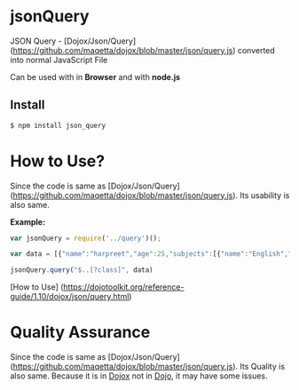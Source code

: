 # jsonQuery

JSON Query - [Dojox/Json/Query] (https://github.com/maqetta/dojox/blob/master/json/query.js) converted into normal JavaScript File 

Can be used with in **Browser** and with **node.js**

## Install

```bash
$ npm install json_query
```

# How to Use?
Since the code is same as [Dojox/Json/Query] (https://github.com/maqetta/dojox/blob/master/json/query.js). Its usability is also same.

**Example:**
```js
var jsonQuery = require('../query')();

var data = [{"name":"harpreet","age":25,"subjects":[{"name":"English","class":"8"},{"name":"Hindi","class":"8"},{"name":"Math","class":"8"},{"name":"Science","class":"8"}]},{"name":"kuljeet","age":26,"subjects":[{"name":"English","class":"12"},{"name":"Punjabi","class":"12"},{"name":"Math","class":"12"},{"name":"Science","class":"12"}]}]

jsonQuery.query("$..[?class]", data)
```

[How to Use] (https://dojotoolkit.org/reference-guide/1.10/dojox/json/query.html)

# Quality Assurance
Since the code is same as [Dojox/Json/Query] (https://github.com/maqetta/dojox/blob/master/json/query.js). Its Quality is also same. Because it is in [Dojox](https://github.com/dojo/dojox) not in [Dojo](https://github.com/dojo/dojo), it may have some issues.

